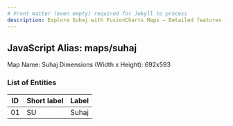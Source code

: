 ```yaml
---
# Front matter (even empty) required for Jekyll to process
description: Explore Suhaj with FusionCharts Maps – Detailed features for seamless integration. Try now & enhance your data visualization today! 
---
```


## JavaScript Alias: maps/suhaj

Map Name: Suhaj
Dimensions (Width x Height): 692x593





### List of Entities

ID | Short label | Label
---|---|---|
01|SU|Suhaj

